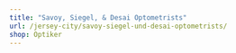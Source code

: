 ```yaml
---
title: "Savoy, Siegel, & Desai Optometrists"
url: /jersey-city/savoy-siegel-und-desai-optometrists/
shop: Optiker
---
```

